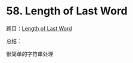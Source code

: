 # 58. Length of Last Word

题目：[Length of Last Word](https://leetcode.com/problems/length-of-last-word/description/)

总结：

很简单的字符串处理